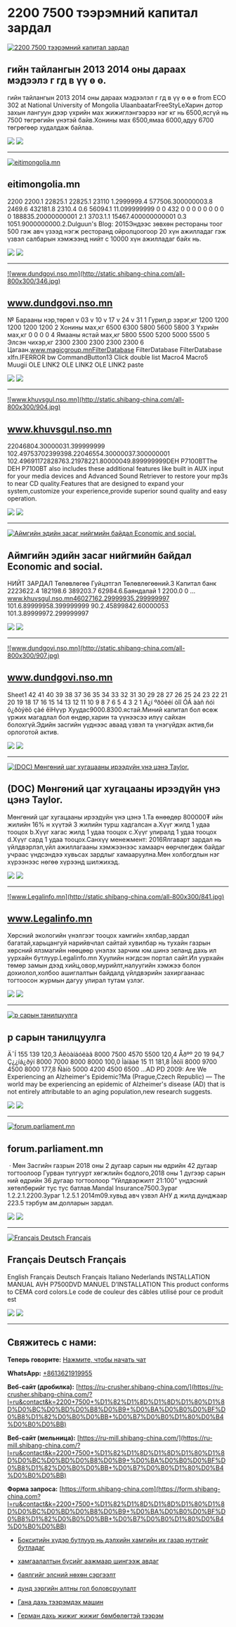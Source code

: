 # 2200 7500 тээрэмний капитал зардал

<a href="https://swt.shibang-china.com/?l=ru&img&k=2200+7500+%D1%82%D1%8D%D1%8D%D1%80%D1%8D%D0%BC%D0%BD%D0%B8%D0%B9+%D0%BA%D0%B0%D0%BF%D0%B8%D1%82%D0%B0%D0%BB+%D0%B7%D0%B0%D1%80%D0%B4%D0%B0%D0%BB" target="_blank">![2200 7500 тээрэмний капитал зардал](http://static.shibang-china.com/all-800x300/373.jpg)</a>

## гийн тайлангын 2013 2014 оны дараах мэдээлэ г гд в үү ө ө.
гийн тайлангын 2013 2014 оны дараах мэдээлэл г гд в үү ө ө ө from ECO 302 at National University of Mongolia UlaanbaatarFreeStyLeХарин дотор захын лангуун дээр үхрийн мах жижиглэнгээрээ нэг кг нь 6500,ясгүй нь 7500 төгрөгийн үнэтэй байв.Хонины мах 6500,ямаа 6000,адуу 6700 төгрөгөөр худалдаж байлаа.


<a href="https://whatsapp.shibangsoft.com/WhatsApp.php" target="_blank" title="WhatsApp">![](http://static.shibang-china.com/icon/whatsapp.png)</a> <a href="https://swt.shibang-china.com/?l=ru&icon&k=2200+7500+%D1%82%D1%8D%D1%8D%D1%80%D1%8D%D0%BC%D0%BD%D0%B8%D0%B9+%D0%BA%D0%B0%D0%BF%D0%B8%D1%82%D0%B0%D0%BB+%D0%B7%D0%B0%D1%80%D0%B4%D0%B0%D0%BB" target="_blank">![](http://static.shibang-china.com/icon/chat-ru.png)</a>

---

<a href="https://swt.shibang-china.com/?l=ru&img&k=2200+7500+%D1%82%D1%8D%D1%8D%D1%80%D1%8D%D0%BC%D0%BD%D0%B8%D0%B9+%D0%BA%D0%B0%D0%BF%D0%B8%D1%82%D0%B0%D0%BB+%D0%B7%D0%B0%D1%80%D0%B4%D0%B0%D0%BB" target="_blank">![eitimongolia.mn](http://static.shibang-china.com/all-800x300/811.jpg)</a>

## eitimongolia.mn
2200 2200.1 22825.1 22825.1 23110 1.2999999.4 577506.300000003.8 2469.6 432181.8 2310.4 0.6 56094.1 11.099999999 0 0 432 0 0 0 0 0 0 0 0 0 188835.20000000001 2.1 3703.1.1 15467.400000000001 0.3 1051.9000000000.2.Dulguun's Blog: 2015Эндээс зөвхөн рестораны тоог 500 гэж авч үзээд нэгж ресторанд ойролцоогоор 20 хүн ажилладаг гэж үзвэл салбарын хэмжээнд нийт с 10000 хүн ажилладаг байх нь.


<a href="https://whatsapp.shibangsoft.com/WhatsApp.php" target="_blank" title="WhatsApp">![](http://static.shibang-china.com/icon/whatsapp.png)</a> <a href="https://swt.shibang-china.com/?l=ru&icon&k=2200+7500+%D1%82%D1%8D%D1%8D%D1%80%D1%8D%D0%BC%D0%BD%D0%B8%D0%B9+%D0%BA%D0%B0%D0%BF%D0%B8%D1%82%D0%B0%D0%BB+%D0%B7%D0%B0%D1%80%D0%B4%D0%B0%D0%BB" target="_blank">![](http://static.shibang-china.com/icon/chat-ru.png)</a>

---

<a href="https://swt.shibang-china.com/?l=ru&img&k=2200+7500+%D1%82%D1%8D%D1%8D%D1%80%D1%8D%D0%BC%D0%BD%D0%B8%D0%B9+%D0%BA%D0%B0%D0%BF%D0%B8%D1%82%D0%B0%D0%BB+%D0%B7%D0%B0%D1%80%D0%B4%D0%B0%D0%BB" target="_blank">![www.dundgovi.nso.mn](http://static.shibang-china.com/all-800x300/346.jpg)</a>

## www.dundgovi.nso.mn
№ Барааны нэр,төрөл v 03 v 10 v 17 v 24 v 31 1 Гурил,р зэрэг,кг 1200 1200 1200 1200 1200 2 Хонины мах,кг 6500 6300 5800 5600 5800 3 Үхрийн мах,кг 0 0 0 0 4 Ямааны ястай мах,кг 5800 5500 5200 5000 5500 5 Элсэн чихэр,кг 2300 2300 2300 2300 2300 6 Цагаан.www.magicgroup.mnFilterDatabase FilterDatabase FilterDatabase xlfn.IFERROR bw CommandButton13 Click double list Macro4 Macro5 Muugii OLE LINK2 OLE LINK2 OLE LINK2 paste


<a href="https://whatsapp.shibangsoft.com/WhatsApp.php" target="_blank" title="WhatsApp">![](http://static.shibang-china.com/icon/whatsapp.png)</a> <a href="https://swt.shibang-china.com/?l=ru&icon&k=2200+7500+%D1%82%D1%8D%D1%8D%D1%80%D1%8D%D0%BC%D0%BD%D0%B8%D0%B9+%D0%BA%D0%B0%D0%BF%D0%B8%D1%82%D0%B0%D0%BB+%D0%B7%D0%B0%D1%80%D0%B4%D0%B0%D0%BB" target="_blank">![](http://static.shibang-china.com/icon/chat-ru.png)</a>

---

<a href="https://swt.shibang-china.com/?l=ru&img&k=2200+7500+%D1%82%D1%8D%D1%8D%D1%80%D1%8D%D0%BC%D0%BD%D0%B8%D0%B9+%D0%BA%D0%B0%D0%BF%D0%B8%D1%82%D0%B0%D0%BB+%D0%B7%D0%B0%D1%80%D0%B4%D0%B0%D0%BB" target="_blank">![www.khuvsgul.nso.mn](http://static.shibang-china.com/all-800x300/904.jpg)</a>

## www.khuvsgul.nso.mn
22046804.30000031.399999999 102.49753702399398.22046554.30000037.300000001 102.49691172828763.21978221.80000049.899999999DEH P7100BTThe DEH P7100BT also includes these additional features like built in AUX input for your media devices and Advanced Sound Retriever to restore your mp3s to near CD quality.Features that are designed to expand your system,customize your experience,provide superior sound quality and easy operation.


<a href="https://whatsapp.shibangsoft.com/WhatsApp.php" target="_blank" title="WhatsApp">![](http://static.shibang-china.com/icon/whatsapp.png)</a> <a href="https://swt.shibang-china.com/?l=ru&icon&k=2200+7500+%D1%82%D1%8D%D1%8D%D1%80%D1%8D%D0%BC%D0%BD%D0%B8%D0%B9+%D0%BA%D0%B0%D0%BF%D0%B8%D1%82%D0%B0%D0%BB+%D0%B7%D0%B0%D1%80%D0%B4%D0%B0%D0%BB" target="_blank">![](http://static.shibang-china.com/icon/chat-ru.png)</a>

---

<a href="https://swt.shibang-china.com/?l=ru&img&k=2200+7500+%D1%82%D1%8D%D1%8D%D1%80%D1%8D%D0%BC%D0%BD%D0%B8%D0%B9+%D0%BA%D0%B0%D0%BF%D0%B8%D1%82%D0%B0%D0%BB+%D0%B7%D0%B0%D1%80%D0%B4%D0%B0%D0%BB" target="_blank">![Аймгийн эдийн засаг нийгмийн байдал Economic and social.](http://static.shibang-china.com/all-800x300/230.jpg)</a>

## Аймгийн эдийн засаг нийгмийн байдал Economic and social.
НИЙТ ЗАРДАЛ Төлөвлөгөө Гуйцэтгэл Төлөвлөгөөний.3 Капитал банк 2223622.4 182198.6 389203.7 62984.6.Баяндалай 1 2200.0 0 …www.khuvsgul.nso.mn46027162.29999935.299999997 101.6.89999958.399999999 90.2.45899842.60000053 101.3.89999972.299999997


<a href="https://whatsapp.shibangsoft.com/WhatsApp.php" target="_blank" title="WhatsApp">![](http://static.shibang-china.com/icon/whatsapp.png)</a> <a href="https://swt.shibang-china.com/?l=ru&icon&k=2200+7500+%D1%82%D1%8D%D1%8D%D1%80%D1%8D%D0%BC%D0%BD%D0%B8%D0%B9+%D0%BA%D0%B0%D0%BF%D0%B8%D1%82%D0%B0%D0%BB+%D0%B7%D0%B0%D1%80%D0%B4%D0%B0%D0%BB" target="_blank">![](http://static.shibang-china.com/icon/chat-ru.png)</a>

---

<a href="https://swt.shibang-china.com/?l=ru&img&k=2200+7500+%D1%82%D1%8D%D1%8D%D1%80%D1%8D%D0%BC%D0%BD%D0%B8%D0%B9+%D0%BA%D0%B0%D0%BF%D0%B8%D1%82%D0%B0%D0%BB+%D0%B7%D0%B0%D1%80%D0%B4%D0%B0%D0%BB" target="_blank">![www.dundgovi.nso.mn](http://static.shibang-china.com/all-800x300/907.jpg)</a>

## www.dundgovi.nso.mn
Sheet1 42 41 40 39 38 37 36 35 34 33 32 31 30 29 28 27 26 25 24 23 22 21 20 19 18 17 16 15 14 13 12 11 10 9 8 7 6 5 4 3 2 1 &#196;&#191;&#237; &#186;&#240;&#245;&#232;&#233;&#237; &#242;&#238;&#238; &#211;&#193; &#224;&#224;&#241; &#241;&#243;&#236; &#245;&#191;&#240;&#242;&#253;&#235;&#245; &#231;&#224;&#233; &#234;&#236;Нүүр Хуудас9000.8300.ястай.Миний капитал бол өсөж үржих магадлал бол өндөр,харин та үүнээсээ илүү сайхан болохгүй.Эдийн засгийн үүднээс аваад үзвэл та үнэгүйдэх актив,би орлоготой актив.


<a href="https://whatsapp.shibangsoft.com/WhatsApp.php" target="_blank" title="WhatsApp">![](http://static.shibang-china.com/icon/whatsapp.png)</a> <a href="https://swt.shibang-china.com/?l=ru&icon&k=2200+7500+%D1%82%D1%8D%D1%8D%D1%80%D1%8D%D0%BC%D0%BD%D0%B8%D0%B9+%D0%BA%D0%B0%D0%BF%D0%B8%D1%82%D0%B0%D0%BB+%D0%B7%D0%B0%D1%80%D0%B4%D0%B0%D0%BB" target="_blank">![](http://static.shibang-china.com/icon/chat-ru.png)</a>

---

<a href="https://swt.shibang-china.com/?l=ru&img&k=2200+7500+%D1%82%D1%8D%D1%8D%D1%80%D1%8D%D0%BC%D0%BD%D0%B8%D0%B9+%D0%BA%D0%B0%D0%BF%D0%B8%D1%82%D0%B0%D0%BB+%D0%B7%D0%B0%D1%80%D0%B4%D0%B0%D0%BB" target="_blank">![(DOC) Мөнгөний цаг хугацааны ирээдүйн үнэ цэнэ Taylor.](http://static.shibang-china.com/all-800x300/9.jpg)</a>

## (DOC) Мөнгөний цаг хугацааны ирээдүйн үнэ цэнэ Taylor.
Мөнгөний цаг хугацааны ирээдүйн үнэ цэнэ 1.Та өнөөдөр 800000₮ ийн жилийн 16% н хүүтэй 3 жилийн турш хадгалсан a.Хүүг жилд 1 удаа тооцох b.Хүүг хагас жилд 1 удаа тооцох c.Хүүг улиралд 1 удаа тооцох d.Хүүг сард 1 удаа тооцох.Санхүү менежмент: 2016Ялгаварт зардал нь үйлдвэрлэл,үйл ажиллагааны хэмжээнээс хамаарч өөрчлөгдөж байдаг учраас үндсэндээ хувьсах зардлыг хамааруулна.Мөн холбогдлын нэг хүрээнээс нөгөө хүрээнд шилжихэд.


<a href="https://whatsapp.shibangsoft.com/WhatsApp.php" target="_blank" title="WhatsApp">![](http://static.shibang-china.com/icon/whatsapp.png)</a> <a href="https://swt.shibang-china.com/?l=ru&icon&k=2200+7500+%D1%82%D1%8D%D1%8D%D1%80%D1%8D%D0%BC%D0%BD%D0%B8%D0%B9+%D0%BA%D0%B0%D0%BF%D0%B8%D1%82%D0%B0%D0%BB+%D0%B7%D0%B0%D1%80%D0%B4%D0%B0%D0%BB" target="_blank">![](http://static.shibang-china.com/icon/chat-ru.png)</a>

---

<a href="https://swt.shibang-china.com/?l=ru&img&k=2200+7500+%D1%82%D1%8D%D1%8D%D1%80%D1%8D%D0%BC%D0%BD%D0%B8%D0%B9+%D0%BA%D0%B0%D0%BF%D0%B8%D1%82%D0%B0%D0%BB+%D0%B7%D0%B0%D1%80%D0%B4%D0%B0%D0%BB" target="_blank">![www.Legalinfo.mn](http://static.shibang-china.com/all-800x300/841.jpg)</a>

## www.Legalinfo.mn
Хөрсний экологийн үнэлгээг тооцох хамгийн хялбар,зардал багатай,харьцангуй нарийвчлал сайтай хувилбар нь тухайн газрын хөрсний ялзмагийн нөөцөөр үнэлэх зарчим юм.шинэ зеланд дахь ил уурхайн бутлуур.Legalinfo.mn Хуулийн нэгдсэн портал сайт.Ил уурхайн төмөр замын дээд хийц,овор,мурийлт,налуугийн хэмжээ болон дохиолол,холбоо ашиглалтын байдалд үйлдвэрийн захиргаанаас тогтоосон журмын дагуу улирал тутам үзлэг.


<a href="https://whatsapp.shibangsoft.com/WhatsApp.php" target="_blank" title="WhatsApp">![](http://static.shibang-china.com/icon/whatsapp.png)</a> <a href="https://swt.shibang-china.com/?l=ru&icon&k=2200+7500+%D1%82%D1%8D%D1%8D%D1%80%D1%8D%D0%BC%D0%BD%D0%B8%D0%B9+%D0%BA%D0%B0%D0%BF%D0%B8%D1%82%D0%B0%D0%BB+%D0%B7%D0%B0%D1%80%D0%B4%D0%B0%D0%BB" target="_blank">![](http://static.shibang-china.com/icon/chat-ru.png)</a>

---

<a href="https://swt.shibang-china.com/?l=ru&img&k=2200+7500+%D1%82%D1%8D%D1%8D%D1%80%D1%8D%D0%BC%D0%BD%D0%B8%D0%B9+%D0%BA%D0%B0%D0%BF%D0%B8%D1%82%D0%B0%D0%BB+%D0%B7%D0%B0%D1%80%D0%B4%D0%B0%D0%BB" target="_blank">![р сарын танилцуулга](http://static.shibang-china.com/all-800x300/713.jpg)</a>

## р сарын танилцуулга
&#196;&#175;&#205; 155 139 120,3 &#192;&#235;&#242;&#224;&#237;&#225;&#243;&#235;&#224;&#227; 8000 7500 4570 5500 120,4 &#197;&#240;&#186;&#186; 20 19 94,7 &#199;&#191;&#191;&#237;&#225;&#191;&#240;&#253;&#237; 8000 7000 8000 8000 100,0 &#204;&#224;&#237;&#228;&#224;&#235; 15 11 181,8 &#206;&#240;&#245;&#238;&#237; 8000 9700 4500 8000 177,8 &#209;&#224;&#237;&#242; 5000 4200 4500 6500 …AD PD 2009: Are We Experiencing an Alzheimer's Epidemic?Ma (Prague,Czech Republic) — The world may be experiencing an epidemic of Alzheimer's disease (AD) that is not entirely attributable to an aging population,new research suggests.


<a href="https://whatsapp.shibangsoft.com/WhatsApp.php" target="_blank" title="WhatsApp">![](http://static.shibang-china.com/icon/whatsapp.png)</a> <a href="https://swt.shibang-china.com/?l=ru&icon&k=2200+7500+%D1%82%D1%8D%D1%8D%D1%80%D1%8D%D0%BC%D0%BD%D0%B8%D0%B9+%D0%BA%D0%B0%D0%BF%D0%B8%D1%82%D0%B0%D0%BB+%D0%B7%D0%B0%D1%80%D0%B4%D0%B0%D0%BB" target="_blank">![](http://static.shibang-china.com/icon/chat-ru.png)</a>

---

<a href="https://swt.shibang-china.com/?l=ru&img&k=2200+7500+%D1%82%D1%8D%D1%8D%D1%80%D1%8D%D0%BC%D0%BD%D0%B8%D0%B9+%D0%BA%D0%B0%D0%BF%D0%B8%D1%82%D0%B0%D0%BB+%D0%B7%D0%B0%D1%80%D0%B4%D0%B0%D0%BB" target="_blank">![forum.parliament.mn](http://static.shibang-china.com/all-800x300/1138.jpg)</a>

## forum.parliament.mn
&nbsp;&#0183;&#32;Мөн Засгийн газрын 2018 оны 2 дугаар сарын ны өдрийн 42 дугаар тогтоолоор Гурван тулгуурт хөгжлийн бодлого,2018 оны 1 дүгээр сарын ний өдрийн 36 дугаар тогтоолоор “Үйлдвэржилт 21:100” үндэсний хөтөлбөрийг тус тус батлав.Mandal Insurance7500.Зураг 1.2.2.1.2200.Зураг 1.2.5.1 2014m09.хувьд авч үзвэл АНУ д жилд дунджаар 223.5 тэрбум ам.долларын зардал.


<a href="https://whatsapp.shibangsoft.com/WhatsApp.php" target="_blank" title="WhatsApp">![](http://static.shibang-china.com/icon/whatsapp.png)</a> <a href="https://swt.shibang-china.com/?l=ru&icon&k=2200+7500+%D1%82%D1%8D%D1%8D%D1%80%D1%8D%D0%BC%D0%BD%D0%B8%D0%B9+%D0%BA%D0%B0%D0%BF%D0%B8%D1%82%D0%B0%D0%BB+%D0%B7%D0%B0%D1%80%D0%B4%D0%B0%D0%BB" target="_blank">![](http://static.shibang-china.com/icon/chat-ru.png)</a>

---

<a href="https://swt.shibang-china.com/?l=ru&img&k=2200+7500+%D1%82%D1%8D%D1%8D%D1%80%D1%8D%D0%BC%D0%BD%D0%B8%D0%B9+%D0%BA%D0%B0%D0%BF%D0%B8%D1%82%D0%B0%D0%BB+%D0%B7%D0%B0%D1%80%D0%B4%D0%B0%D0%BB" target="_blank">![Fran&#231;ais Deutsch Fran&#231;ais](http://static.shibang-china.com/all-800x300/184.jpg)</a>

## Fran&#231;ais Deutsch Fran&#231;ais
English Fran&#231;ais Deutsch Fran&#231;ais Italiano Nederlands INSTALLATION MANUAL AVH P7500DVD MANUEL D’INSTALLATION This product conforms to CEMA cord colors.Le code de couleur des c&#226;bles utilis&#233; pour ce produit est

<a href="https://whatsapp.shibangsoft.com/WhatsApp.php" target="_blank" title="WhatsApp">![](http://static.shibang-china.com/icon/whatsapp.png)</a> <a href="https://swt.shibang-china.com/?l=ru&icon&k=2200+7500+%D1%82%D1%8D%D1%8D%D1%80%D1%8D%D0%BC%D0%BD%D0%B8%D0%B9+%D0%BA%D0%B0%D0%BF%D0%B8%D1%82%D0%B0%D0%BB+%D0%B7%D0%B0%D1%80%D0%B4%D0%B0%D0%BB" target="_blank">![](http://static.shibang-china.com/icon/chat-ru.png)</a>

---
## Свяжитесь с нами:

**Теперь говорите:** [Нажмите, чтобы начать чат](https://swt.shibang-china.com?l=ru&contact&k=2200+7500+%D1%82%D1%8D%D1%8D%D1%80%D1%8D%D0%BC%D0%BD%D0%B8%D0%B9+%D0%BA%D0%B0%D0%BF%D0%B8%D1%82%D0%B0%D0%BB+%D0%B7%D0%B0%D1%80%D0%B4%D0%B0%D0%BB)

**WhatsApp:**  [+8613621919955](https://whatsapp.shibangsoft.com/WhatsApp.php)

**Веб-сайт (дробилка):** [https://ru-crusher.shibang-china.com/](https://ru-crusher.shibang-china.com/?l=ru&contact&k=2200+7500+%D1%82%D1%8D%D1%8D%D1%80%D1%8D%D0%BC%D0%BD%D0%B8%D0%B9+%D0%BA%D0%B0%D0%BF%D0%B8%D1%82%D0%B0%D0%BB+%D0%B7%D0%B0%D1%80%D0%B4%D0%B0%D0%BB)

**Веб-сайт (мельница):** [https://ru-mill.shibang-china.com/](https://ru-mill.shibang-china.com/?l=ru&contact&k=2200+7500+%D1%82%D1%8D%D1%8D%D1%80%D1%8D%D0%BC%D0%BD%D0%B8%D0%B9+%D0%BA%D0%B0%D0%BF%D0%B8%D1%82%D0%B0%D0%BB+%D0%B7%D0%B0%D1%80%D0%B4%D0%B0%D0%BB)

**Форма запроса:** [https://form.shibang-china.com](https://form.shibang-china.com?l=ru&contact&k=2200+7500+%D1%82%D1%8D%D1%8D%D1%80%D1%8D%D0%BC%D0%BD%D0%B8%D0%B9+%D0%BA%D0%B0%D0%BF%D0%B8%D1%82%D0%B0%D0%BB+%D0%B7%D0%B0%D1%80%D0%B4%D0%B0%D0%BB)

* [Бокситийн хүдэр бутлуур нь дэлхийн хамгийн их газар нутгийг бутладаг](../130/%D0%91%D0%BE%D0%BA%D1%81%D0%B8%D1%82%D0%B8%D0%B9%D0%BD%20%D1%85%D2%AF%D0%B4%D1%8D%D1%80%20%D0%B1%D1%83%D1%82%D0%BB%D1%83%D1%83%D1%80%20%D0%BD%D1%8C%20%D0%B4%D1%8D%D0%BB%D1%85%D0%B8%D0%B9%D0%BD%20%D1%85%D0%B0%D0%BC%D0%B3%D0%B8%D0%B9%D0%BD%20%D0%B8%D1%85%20%D0%B3%D0%B0%D0%B7%D0%B0%D1%80%20%D0%BD%D1%83%D1%82%D0%B3%D0%B8%D0%B9%D0%B3%20%D0%B1%D1%83%D1%82%D0%BB%D0%B0%D0%B4%D0%B0%D0%B3.md)

* [хамгаалалтын бүсийг аажмаар шингээж авдаг](../129/%D1%85%D0%B0%D0%BC%D0%B3%D0%B0%D0%B0%D0%BB%D0%B0%D0%BB%D1%82%D1%8B%D0%BD%20%D0%B1%D2%AF%D1%81%D0%B8%D0%B9%D0%B3%20%D0%B0%D0%B0%D0%B6%D0%BC%D0%B0%D0%B0%D1%80%20%D1%88%D0%B8%D0%BD%D0%B3%D1%8D%D1%8D%D0%B6%20%D0%B0%D0%B2%D0%B4%D0%B0%D0%B3.md)

* [баялгийг элсний нөхөн сэргээлт](../127/%D0%B1%D0%B0%D1%8F%D0%BB%D0%B3%D0%B8%D0%B9%D0%B3%20%D1%8D%D0%BB%D1%81%D0%BD%D0%B8%D0%B9%20%D0%BD%D3%A9%D1%85%D3%A9%D0%BD%20%D1%81%D1%8D%D1%80%D0%B3%D1%8D%D1%8D%D0%BB%D1%82.md)

* [дунд зэргийн алтны гол боловсруулалт](../129/%D0%B4%D1%83%D0%BD%D0%B4%20%D0%B7%D1%8D%D1%80%D0%B3%D0%B8%D0%B9%D0%BD%20%D0%B0%D0%BB%D1%82%D0%BD%D1%8B%20%D0%B3%D0%BE%D0%BB%20%D0%B1%D0%BE%D0%BB%D0%BE%D0%B2%D1%81%D1%80%D1%83%D1%83%D0%BB%D0%B0%D0%BB%D1%82.md)

* [Гана дахь тээрэмдэх машин](../128/%D0%93%D0%B0%D0%BD%D0%B0%20%D0%B4%D0%B0%D1%85%D1%8C%20%D1%82%D1%8D%D1%8D%D1%80%D1%8D%D0%BC%D0%B4%D1%8D%D1%85%20%D0%BC%D0%B0%D1%88%D0%B8%D0%BD.md)

* [Герман дахь жижиг жижиг бөмбөлөгтэй тээрэм](../127/%D0%93%D0%B5%D1%80%D0%BC%D0%B0%D0%BD%20%D0%B4%D0%B0%D1%85%D1%8C%20%D0%B6%D0%B8%D0%B6%D0%B8%D0%B3%20%D0%B6%D0%B8%D0%B6%D0%B8%D0%B3%20%D0%B1%D3%A9%D0%BC%D0%B1%D3%A9%D0%BB%D3%A9%D0%B3%D1%82%D1%8D%D0%B9%20%D1%82%D1%8D%D1%8D%D1%80%D1%8D%D0%BC.md)
